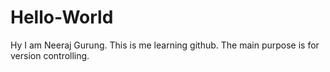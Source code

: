 # Hello-World
Hy I am Neeraj Gurung. This is me learning github. The main purpose is for version controlling.
